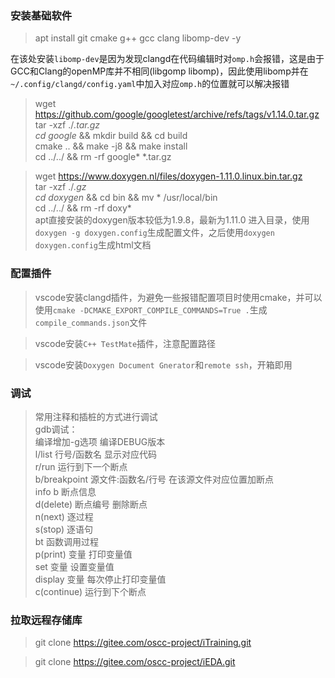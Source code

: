 ### 安装基础软件
>apt install git cmake g++ gcc clang libomp-dev -y

在该处安装`libomp-dev`是因为发现clangd在代码编辑时对`omp.h`会报错，这是由于GCC和Clang的openMP库并不相同(libgomp libomp)，因此使用libomp并在`~/.config/clangd/config.yaml`中加入对应`omp.h`的位置就可以解决报错

>wget https://github.com/google/googletest/archive/refs/tags/v1.14.0.tar.gz \
>tar -xzf ./*.tar.gz\
>cd google* && mkdir build && cd build \
>cmake .. && make -j8 && make install \
>cd ../../ && rm -rf google* *.tar.gz

>wget https://www.doxygen.nl/files/doxygen-1.11.0.linux.bin.tar.gz \
>tar -xzf ./*.gz \
>cd doxygen* && cd bin && mv * /usr/local/bin \
>cd ../../ && rm -rf doxy* \
>apt直接安装的doxygen版本较低为1.9.8，最新为1.11.0
>进入目录，使用`doxygen -g doxygen.config`生成配置文件，之后使用`doxygen doxygen.config`生成html文档


### 配置插件
>vscode安装clangd插件，为避免一些报错配置项目时使用cmake，并可以使用`cmake -DCMAKE_EXPORT_COMPILE_COMMANDS=True .`生成`compile_commands.json`文件

>vscode安装`C++ TestMate`插件，注意配置路径

>vscode安装`Doxygen Document Gnerator`和`remote ssh`，开箱即用

### 调试
>常用注释和插桩的方式进行调试\
>gdb调试：\
>编译增加-g选项 编译DEBUG版本 \
>l/list 行号/函数名                  显示对应代码 \
>r/run                              运行到下一个断点 \
>b/breakpoint 源文件:函数名/行号     在该源文件对应位置加断点 \
>info b                             断点信息 \
>d(delete) 断点编号                 删除断点 \
>n(next)                            逐过程 \
>s(stop)                            逐语句 \
>bt                                 函数调用过程 \
>p(print) 变量                      打印变量值 \
>set 变量                           设置变量值 \
>display 变量                       每次停止打印变量值 \
>c(continue)                        运行到下个断点


### 拉取远程存储库
> git clone https://gitee.com/oscc-project/iTraining.git

> git clone https://gitee.com/oscc-project/iEDA.git